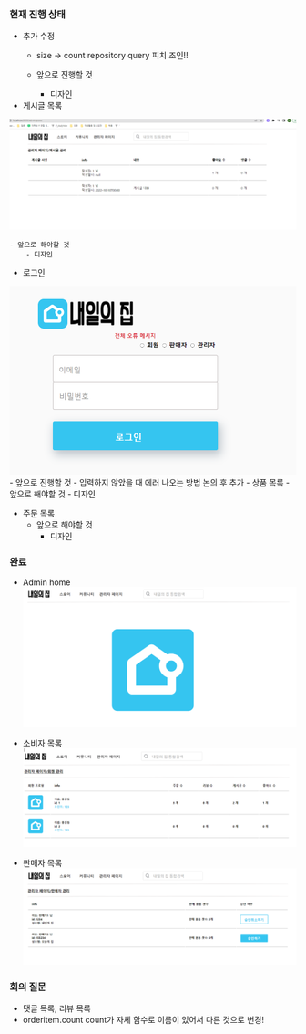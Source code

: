 ### 현재 진행 상태
- 추가 수정
    - size -> count repository query 피치 조인!!



    - 앞으로 진행할 것
        - 디자인
- 게시글 목록

<img src='img/게시글목록_admin.PNG' />

    - 앞으로 해야할 것
        - 디자인
- 로그인

<img src='img/login.PNG' />
    - 앞으로 진행할 것
        - 입력하지 않았을 때 에러 나오는 방법 논의 후 추가
- 상품 목록
    - 앞으로 해야할 것
        - 디자인

- 주문 목록
    - 앞으로 해야할 것
        - 디자인

### 완료
- Admin home
    <img src='img/admin_home.PNG' />

- 소비자 목록
    <img src='img/소비자목록_admin.PNG' />

- 판매자 목록
    <img src='img/판매자목록_admin.PNG' />

### 회의 질문
- 댓글 목록, 리뷰 목록
- orderitem.count count가 자체 함수로 이름이 있어서 다른 것으로 변경!